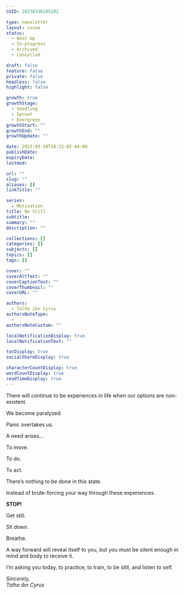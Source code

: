 ```yaml
---
CUID: 20230330185202

type: newsletter
layout: issue
status:
  - Next Up
  - In-progress
  - Archived
  - Cancelled

draft: false
feature: false
private: false
headless: false
highlight: false

growth: true
growthStage:
  - Seedling
  - Sprout
  - Evergreen
growthStart: ""
growthEnd: ""
growthUpdate: ""

date: 2023-03-30T18:52:02-04:00
publishDate:
expiryDate:
lastmod:

url: ""
slug: ""
aliases: []
linkTitle: ""

series:
  - Motivation
title: Be Still
subtitle: 
summary: ""
description: ""

collections: []
categories: []
subjects: []
topics: []
tags: []

cover: ""
coverAltText: ""
coverCaptionText: ""
coverThumbnail: ""
coverURL: ""

authors:
  - Talha ibn Cyrus
authorsNoteType:
  - 
authorsNoteCustom: ""

localNotificationDisplay: true
localNotificationText: ""

tocDisplay: true
socialShareDisplay: true

characterCountDisplay: true
wordCountDisplay: true
readTimeDisplay: true
---
```


There will continue to be experiences in life when our options are non-existent.

We become paralyzed.

Panic overtakes us.

A need arises...

To move.

To do.

To act.

There’s nothing to be done in this state.

Instead of brute-forcing your way through these experiences.

**STOP!**

Get still.

Sit down.

Breathe.

A way forward will reveal itself to you, but you must be silent enough in mind and body to receive it.

I’m asking you today, to practice, to train, to be still, and listen to self.

*Sincerely,  
Talha ibn Cyrus*